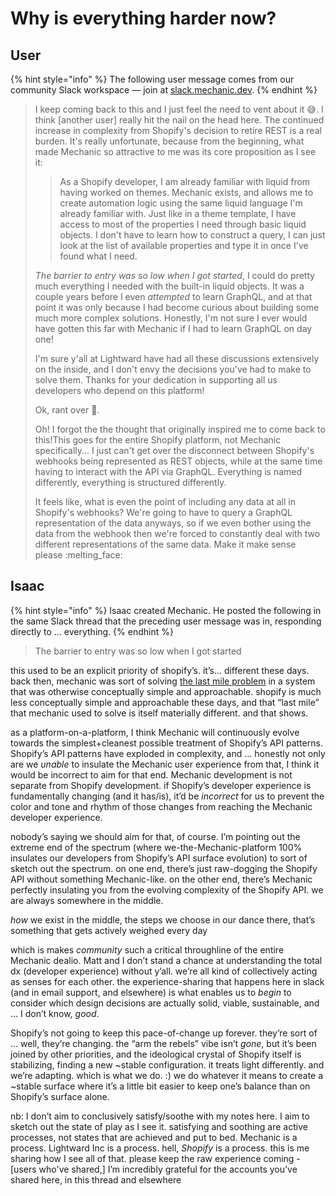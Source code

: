 # Why is everything harder now?

## User

{% hint style="info" %}
The following user message comes from our community Slack workspace — join at [slack.mechanic.dev](https://slack.mechanic.dev).
{% endhint %}

> I keep coming back to this and I just feel the need to vent about it 😅. I think \[another user] really hit the nail on the head here. The continued increase in complexity from Shopify's decision to retire REST is a real burden. It's really unfortunate, because from the beginning, what made Mechanic so attractive to me was its core proposition as I see it:
>
> > As a Shopify developer, I am already familiar with liquid from having worked on themes. Mechanic exists, and allows me to create automation logic using the same liquid language I'm already familiar with. Just like in a theme template, I have access to most of the properties I need through basic liquid objects. I don't have to learn how to construct a query, I can just look at the list of available properties and type it in once I've found what I need.
>
> _The barrier to entry was so low when I got started_, I could do pretty much everything I needed with the built-in liquid objects. It was a couple years before I even _attempted_ to learn GraphQL, and at that point it was only because I had become curious about building some much more complex solutions. Honestly, I'm not sure I ever would have gotten this far with Mechanic if I had to learn GraphQL on day one!
>
> I'm sure y'all at Lightward have had all these discussions extensively on the inside, and I don't envy the decisions you've had to make to solve them. Thanks for your dedication in supporting all us developers who depend on this platform!
>
> Ok, rant over 🙂.&#x20;
>
> Oh! I forgot the the thought that originally inspired me to come back to this!This goes for the entire Shopify platform, not Mechanic specifically... I just can't get over the disconnect between Shopify's webhooks being represented as REST objects, while at the same time having to interact with the API via GraphQL. Everything is named differently, everything is structured differently.
>
> It feels like, what is even the point of including any data at all in Shopify's webhooks? We're going to have to query a GraphQL representation of the data anyways, so if we even bother using the data from the webhook then we're forced to constantly deal with two different representations of the same data. Make it make sense please :melting\_face:

## Isaac

{% hint style="info" %}
Isaac created Mechanic. He posted the following in the same Slack thread that the preceding user message was in, responding directly to ... everything.
{% endhint %}

> The barrier to entry was so low when I got started

this used to be an explicit priority of shopify’s. it’s… different these days. back then, mechanic was sort of solving [the last mile problem](https://en.wikipedia.org/wiki/Last_mile_\(transportation\)) in a system that was otherwise conceptually simple and approachable. shopify is much less conceptually simple and approachable these days, and that “last mile” that mechanic used to solve is itself materially different. and that shows.

as a platform-on-a-platform, I think Mechanic will continuously evolve towards the simplest+cleanest possible treatment of Shopify’s API patterns. Shopify’s API patterns have exploded in complexity, and … honestly not only are we _unable_ to insulate the Mechanic user experience from that, I think it would be incorrect to aim for that end. Mechanic development is not separate from Shopify development. if Shopify’s developer experience is fundamentally changing (and it has/is), it’d be _incorrect_ for us to prevent the color and tone and rhythm of those changes from reaching the Mechanic developer experience.

nobody’s saying we should aim for that, of course. I’m pointing out the extreme end of the spectrum (where we-the-Mechanic-platform 100% insulates our developers from Shopify’s API surface evolution) to sort of sketch out the spectrum. on one end, there’s just raw-dogging the Shopify API without something Mechanic-like. on the other end, there’s Mechanic perfectly insulating you from the evolving complexity of the Shopify API. we are always somewhere in the middle.

_how_ we exist in the middle, the steps we choose in our dance there, that’s something that gets actively weighed every day

which is makes _community_ such a critical throughline of the entire Mechanic dealio. Matt and I don’t stand a chance at understanding the total dx (developer experience) without y’all. we’re all kind of collectively acting as senses for each other. the experience-sharing that happens here in slack (and in email support, and elsewhere) is what enables us to _begin_ to consider which design decisions are actually solid, viable, sustainable, and … I don’t know, _good_.

Shopify’s not going to keep this pace-of-change up forever. they’re sort of … well, they’re changing. the “arm the rebels” vibe isn’t _gone_, but it’s been joined by other priorities, and the ideological crystal of Shopify itself is stabilizing, finding a new \~stable configuration. it treats light differently. and we’re adapting. which is what we do. :) we do whatever it means to create a \~stable surface where it’s a little bit easier to keep one’s balance than on Shopify’s surface alone.

nb: I don’t aim to conclusively satisfy/soothe with my notes here. I aim to sketch out the state of play as I see it. satisfying and soothing are active processes, not states that are achieved and put to bed. Mechanic is a process. Lightward Inc is a process. hell, _Shopify_ is a process. this is me sharing how I see all of that. please keep the raw experience coming - \[users who've shared,] I’m incredibly grateful for the accounts you’ve shared here, in this thread and elsewhere
